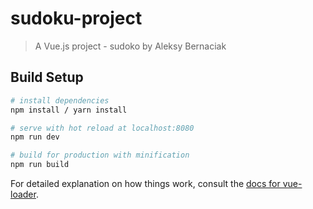 # sudoku-project

> A Vue.js project - sudoko by Aleksy Bernaciak

## Build Setup

``` bash
# install dependencies
npm install / yarn install

# serve with hot reload at localhost:8080
npm run dev

# build for production with minification
npm run build
```

For detailed explanation on how things work, consult the [docs for vue-loader](http://vuejs.github.io/vue-loader).
